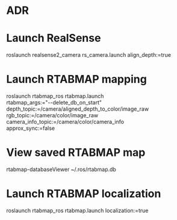 # ADR

# Launch RealSense
roslaunch realsense2_camera rs_camera.launch align_depth:=true

# Launch RTABMAP mapping
roslaunch rtabmap_ros rtabmap.launch \
    rtabmap_args:="--delete_db_on_start" \
    depth_topic:=/camera/aligned_depth_to_color/image_raw \
    rgb_topic:=/camera/color/image_raw \
    camera_info_topic:=/camera/color/camera_info \
    approx_sync:=false

# View saved RTABMAP map    
rtabmap-databaseViewer ~/.ros/rtabmap.db

# Launch RTABMAP localization
roslaunch rtabmap_ros rtabmap.launch localization:=true
